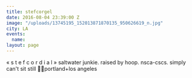 ```yaml
---
title: stefcorgel
date: 2016-08-04 23:39:00 Z
image: "/uploads/13745195_152013871870135_950626619_n.jpg"
city: LA
events:
  name: 
layout: page
---
```


« s t e f c o r d i a l » saltwater junkie. raised by hoop. nsca-cscs. simply can't sit still 💁🏽portland+los angeles